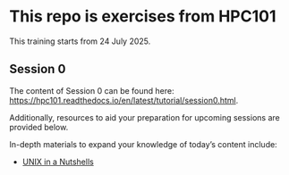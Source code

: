 # This repo is exercises from HPC101
This training starts from 24 July 2025.

## Session 0
The content of Session 0 can be found here: https://hpc101.readthedocs.io/en/latest/tutorial/session0.html. 

Additionally, resources to aid your preparation for upcoming sessions are provided below.

In-depth materials to expand your knowledge of today’s content include:
- [UNIX in a Nutshells](https://swcarpentry.github.io/shell-novice/aio.html)

